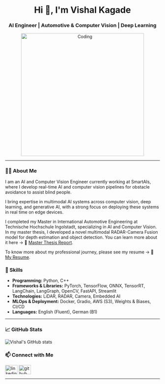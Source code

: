 <h1 align="center">Hi 👋, I'm Vishal Kagade</h1>
<h3 align="center">AI Engineer | Automotive & Computer Vision | Deep Learning</h3>

<p align="center">
  <img align="center" alt="Coding" width="400" src="https://cdn.dribbble.com/users/1162077/screenshots/3848914/programmer.gif">
</p>

---

### 👨‍💻 About Me  
I am an AI and Computer Vision Engineer currently working at SmartAIs, where I develop real-time AI and computer vision pipelines for obstacle avoidance to assist blind people.  

I bring expertise in multimodal AI systems across computer vision, deep learning, and generative AI, with a strong focus on deploying these systems in real time on edge devices.  

I completed my Master in International Automotive Engineering at Technische Hochschule Ingolstadt, specializing in AI and Computer Vision.  
In my master thesis, I developed a novel multimodal RADAR-Camera Fusion model for depth estimation and object detection. You can learn more about it here → 📘 [Master Thesis Report](Master_thesis_report.pdf).  

To know more about my professional journey, please see my resume → 📑 [My Resume](Vishal_kagade_CV.pdf).  


### 🔧 Skills  
- **Programming:** Python, C++ 
- **Frameworks & Libraries:** PyTorch, TensorFlow, ONNX, TensorRT, LangChain, LangGraph, OpenCV, FastAPI, Streamlit
- **Technologies:** LiDAR, RADAR, Camera, Embedded AI  
- **MLOps & Deployment:** Docker, Gradio, AWS (S3), Weights & Biases, CI/CD  
- **Languages:** English (Fluent), German (B1)  

---
### 📈 GitHub Stats
![Vishal's GitHub stats](https://github-readme-stats.vercel.app/api?username=Vishalkagade&show_icons=true&theme=tokyonight)

### 📫 Connect with Me  
<p align="left">
<a href="https://www.linkedin.com/in/vishal-kagade/" target="blank"><img align="center" src="https://raw.githubusercontent.com/rahuldkjain/github-profile-readme-generator/master/src/images/icons/Social/linked-in-alt.svg" alt="linkedin" height="30" width="40" /></a>
<a href="https://github.com/Vishalkagade" target="blank"><img align="center" src="https://raw.githubusercontent.com/rahuldkjain/github-profile-readme-generator/master/src/images/icons/Social/github.svg" alt="github" height="30" width="40" /></a>
</p>

---
